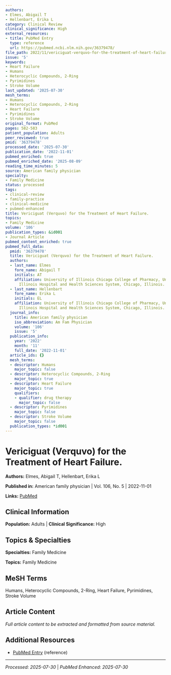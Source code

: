 ```yaml
---
authors:
- Elmes, Abigail T
- Hellenbart, Erika L
category: Clinical Review
clinical_significance: High
external_resources:
- title: PubMed Entry
  type: reference
  url: https://pubmed.ncbi.nlm.nih.gov/36379478/
file_path: 2022/11/vericiguat-verquvo-for-the-treatment-of-heart-failure.md
issue: '5'
keywords:
- Heart Failure
- Humans
- Heterocyclic Compounds, 2-Ring
- Pyrimidines
- Stroke Volume
last_updated: '2025-07-30'
mesh_terms:
- Humans
- Heterocyclic Compounds, 2-Ring
- Heart Failure
- Pyrimidines
- Stroke Volume
original_format: PubMed
pages: 582-583
patient_population: Adults
peer_reviewed: true
pmid: '36379478'
processed_date: '2025-07-30'
publication_date: '2022-11-01'
pubmed_enriched: true
pubmed_enriched_date: '2025-08-09'
reading_time_minutes: 5
source: American family physician
specialty:
- Family Medicine
status: processed
tags:
- clinical-review
- family-practice
- clinical-medicine
- pubmed-enhanced
title: Vericiguat (Verquvo) for the Treatment of Heart Failure.
topics:
- Family Medicine
volume: '106'
publication_types: &id001
- Journal Article
pubmed_content_enriched: true
pubmed_full_data:
  pmid: '36379478'
  title: Vericiguat (Verquvo) for the Treatment of Heart Failure.
  authors:
  - last_name: Elmes
    fore_name: Abigail T
    initials: AT
    affiliation: University of Illinois Chicago College of Pharmacy, University of
      Illinois Hospital and Health Sciences System, Chicago, Illinois.
  - last_name: Hellenbart
    fore_name: Erika L
    initials: EL
    affiliation: University of Illinois Chicago College of Pharmacy, University of
      Illinois Hospital and Health Sciences System, Chicago, Illinois.
  journal_info:
    title: American family physician
    iso_abbreviation: Am Fam Physician
    volume: '106'
    issue: '5'
  publication_info:
    year: '2022'
    month: '11'
    full_date: '2022-11-01'
  article_ids: {}
  mesh_terms:
  - descriptor: Humans
    major_topic: false
  - descriptor: Heterocyclic Compounds, 2-Ring
    major_topic: true
  - descriptor: Heart Failure
    major_topic: true
    qualifiers:
    - qualifier: drug therapy
      major_topic: false
  - descriptor: Pyrimidines
    major_topic: false
  - descriptor: Stroke Volume
    major_topic: false
  publication_types: *id001
---
```


# Vericiguat (Verquvo) for the Treatment of Heart Failure.

**Authors:** Elmes, Abigail T, Hellenbart, Erika L

**Published in:** American family physician | Vol. 106, No. 5 | 2022-11-01

**Links:** [PubMed](https://pubmed.ncbi.nlm.nih.gov/36379478/)

## Clinical Information

**Population:** Adults | **Clinical Significance:** High

## Topics & Specialties

**Specialties:** Family Medicine

**Topics:** Family Medicine

## MeSH Terms

Humans, Heterocyclic Compounds, 2-Ring, Heart Failure, Pyrimidines, Stroke Volume

## Article Content

*Full article content to be extracted and formatted from source material.*

## Additional Resources

- [PubMed Entry](https://pubmed.ncbi.nlm.nih.gov/36379478/) (reference)

---

*Processed: 2025-07-30* | *PubMed Enhanced: 2025-07-30*
